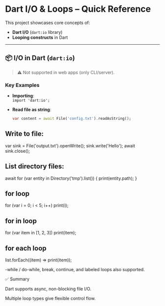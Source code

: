 # Dart I/O & Loops – Quick Reference

This project showcases core concepts of:

- **Dart I/O** (`dart:io` library)
- **Looping constructs** in Dart

---

## 📦 I/O in Dart (`dart:io`)

> ⚠️ Not supported in web apps (only CLI/server).

### Key Examples

- **Importing**:  
  `import 'dart:io';`

- **Read file as string**:
  ```dart
  var content = await File('config.txt').readAsString();
  
## Write to file:
var sink = File('output.txt').openWrite();
sink.write('Hello');
await sink.close();
## List directory files:
await for (var entity in Directory('tmp').list()) {
  print(entity.path);
}
## for loop
for (var i = 0; i < 5; i++) print(i);
## for in loop
for (var item in [1, 2, 3]) print(item);
## for each loop
list.forEach((item) => print(item));

-while / do-while, break, continue, and labeled loops also supported.


✅ Summary

Dart supports async, non-blocking file I/O.

Multiple loop types give flexible control flow.



